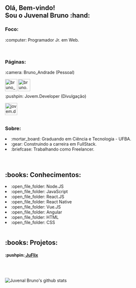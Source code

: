 <h2>Olá, Bem-vindo!<br/>Sou o Juvenal Bruno :hand:</h2>

<h3>Foco:</h3>

<p>:computer: Programador Jr. em Web.</p>

<br/>

<h3>Páginas:</h3>

<p>:camera: Bruno_Andrade (Pessoal)</p>
<a href="https://www.instagram.com/bruno_andrade66">
  <img
       align="left"
       alt="bruno_andrade66"
       width="40px"
       src="https://images.vexels.com/media/users/3/137198/isolated/preview/07f0d7b69ef071571e4ada2f4d6a053a---cone-do-instagram-colorido-by-vexels.png"
  />
</a>

<a href="mailto:bruno.andrade178@hotmail.com">
  <img
       align="left"
       alt="bruno.andrade178@hotmail.com"
       width="40px"
       src="https://upload.wikimedia.org/wikipedia/commons/8/81/Email_new.svg"
  />    
</a>

<br/>
<br/>

<p>:pushpin: Jovem.Developer (Divulgação)</p>
<a href="https://www.instagram.com/jovem.developer">
  <img 
       align="left" 
       alt="jovem.developer" 
       width="40px" 
       src="https://images.vexels.com/media/users/3/137198/isolated/preview/07f0d7b69ef071571e4ada2f4d6a053a---cone-do-instagram-colorido-by-vexels.png"/>
</a>

<br/>
<br/>
<br/>

<h3>Sobre: </h3>
<li>:mortar_board: Graduando em Ciência e Tecnologia - UFBA.</li>
<li>:gear: Construindo a carreira em FullStack.</li>
<li>:briefcase: Trabalhando como Freelancer.</li>

<br/>
<br/>

<h2>:books: Conhecimentos:</h2>

<li>:open_file_folder: Node.JS</li>
<li>:open_file_folder: JavaScript</li>
<li>:open_file_folder: React.JS</li>
<li>:open_file_folder: React Native</li>
<li>:open_file_folder: Vue.JS</li>
<li>:open_file_folder: Angular</li>
<li>:open_file_folder: HTML</li>
<li>:open_file_folder: CSS</li>

<br/>

<h2>:books: Projetos:</h2>

<h4>:pushpin:<a href="https://github.com/juvenalbruno/Imersao_React_Juflix"> JuFlix</a></h4>

<br/>
<br/>

![Juvenal Bruno's github stats](https://github-readme-stats.vercel.app/api?username=juvenalbruno&show_icons=true&theme=radical)
